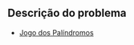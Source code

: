 ## Descrição do problema
   * [Jogo dos Palíndromos](https://www.urionlinejudge.com.br/judge/pt/problems/view/2588)